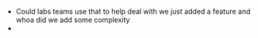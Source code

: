 - Could labs teams use that to help deal with we just added a feature and whoa did we add some complexity
-